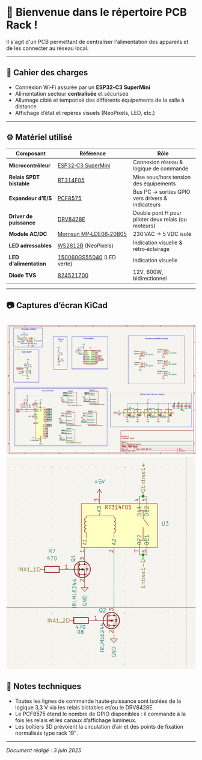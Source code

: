 # 🚀 Bienvenue dans le répertoire PCB Rack !

Il s'agit d'un PCB permettant de centraliser l'alimentation des appareils et de les connecter au réseau local. 

---

## 📌 Cahier des charges

* Connexion Wi‑Fi assurée par un **ESP32‑C3 SuperMini**
* Alimentation secteur **centralisée** et sécurisée
* Allumage ciblé et temporisé des différents équipements de la salle à distance
* Affichage d’état et repères visuels (NeoPixels, LED, etc.)

---

## ⚙️ Matériel utilisé

| Composant                | Référence            | Rôle                                                |
| ------------------------ | -------------------- | --------------------------------------------------- |
| **Microcontrôleur**      | [ESP32‑C3 SuperMini](https://www.sudo.is/docs/esphome/boards/esp32c3supermini/)   | Connexion réseau & logique de commande              |
| **Relais SPDT bistable** | [RT314F05](https://eu.mouser.com/datasheet/2/418/5/ENG_DS_RT1_bistable_0819-728100.pdf)              | Mise sous/hors tension des équipements              |
| **Expandeur d’E/S**      | [PCF8575](https://www.ti.com/lit/ds/symlink/pcf8575.pdf?ts=1749018926956&ref_url=https%253A%252F%252Fwww.ti.com%252Fproduct%252FPCF8575%253Futm_source%253Dgoogle%2526utm_medium%253Dcpc%2526utm_campaign%253Dasc-int-null-44700045336317680_prodfolderdynamic-cpc-pf-google-eu_en_int%2526utm_content%253Dprodfolddynamic%2526ds_k%253DDYNAMIC+SEARCH+ADS%2526DCM%253Dyes%2526gad_source%253D1%2526gad_campaignid%253D11371239072%2526gbraid%253D0AAAAAC068F3FDDT1Gu7VhnBeP5RtPTUzc%2526gclid%253DCj0KCQjwuvrBBhDcARIsAKRrkjepK51Y6q6-dVQGFRZQ84PgWH1wtIsXtqnR2Pfn0NW1HM2rvzqnz_UaAslJEALw_wcB%2526gclsrc%253Daw.ds)              | Bus I²C → sorties GPIO vers drivers & indicateurs   |
| **Driver de puissance**  | [DRV8428E](https://www.ti.com/lit/ds/symlink/drv8428e.pdf)             | Double pont H pour piloter deux relais (ou moteurs) |
| **Module AC/DC**         | [Mornsun MP‑LDE06‑20B05](https://www.farnell.com/datasheets/3155173.pdf) | 230 VAC → 5 VDC isolé                               |
| **LED adressables**      | [WS2812B](https://www.mouser.com/pdfDocs/WS2812B-2020_V10_EN_181106150240761.pdf) (NeoPixels)  | Indication visuelle & rétro‑éclairage               |
| **LED d'alimentation**      | [150060GS55040](https://www.we-online.com/components/products/datasheet/150060GS55040.pdf) (LED verte)  | Indication visuelle               |
| **Diode TVS**      | [824521700](https://docs.rs-online.com/3083/0900766b814c16b5.pdf)   | 12V, 600W, bidirectionnel               |

---

## 📷 Captures d’écran KiCad

![Schématique du PCB Rack](./img/Schematic_Rackv1.png)
![Schématique du PCB Rack](./img/Schematic_Rackv1_2.png)
---
## 📝 Notes techniques

* Toutes les lignes de commande haute‑puissance sont isolées de la logique 3,3 V via les relais bistables et/ou le DRV8428E.
* Le PCF8575 étend le nombre de GPIO disponibles : il commande à la fois les relais et les canaux d’affichage lumineux.
* Les boîtiers 3D prévoient la circulation d’air et des points de fixation normalisés type rack 19″.

---

*Document rédigé : 3 juin 2025*
